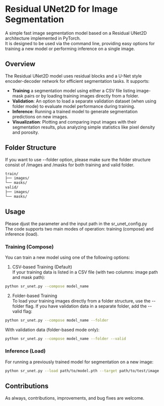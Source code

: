 # Residual UNet2D for Image Segmentation

A simple fast image segmentation model based on a Residual UNet2D architecture implemented in PyTorch.   
It is designed to be used via the command line, providing easy options for training a new model or performing inference on a single image.  

## Overview  

The Residual UNet2D model uses residual blocks and a U-Net style encoder-decoder network for efficient segmentation tasks. It supports:  
- **Training** a segmentation model using either a CSV file listing image-mask pairs or by loading training images directly from a folder.  
- **Validation**: An option to load a separate validation dataset (when using folder mode) to evaluate model performance during training.  
- **Inference**: Running a trained model to generate segmentation predictions on new images.  
- **Visualization**: Plotting and comparing input images with their segmentation results, plus analyzing simple statistics like pixel density and porosity.  

## Folder Structure

If you want to use --folder option, please make sure the folder structure consist of /images and /masks for both training and valid folder.  

```bash
train/                       
├── images/  
└── masks/ 
valid/                       
├── images/ 
└── masks/ 
```

## Usage  
Please djust the parameter and the input path in the sr_unet_config.py  
The code supports two main modes of operation: training (compose) and inference (load).  

### Training (Compose)  
You can train a new model using one of the following options:  

1. CSV-based Training (Default)  
If your training data is listed in a CSV file (with two columns: image path and mask path):  
```bash
python sr_unet.py --compose model_name
```
  
2. Folder-based Training  
To load your training images directly from a folder structure, use the --folder flag. If you have validation data in a separate folder, add the --valid flag:  
```bash
python sr_unet.py --compose model_name --folder
```
  
With validation data (folder-based mode only):  
```bash
python sr_unet.py --compose model_name --folder --valid
```
  
### Inference (Load)  
For running a previously trained model for segmentation on a new image:  
```bash
python sr_unet.py --load path/to/model.pth --target path/to/test/image.jpg
```

## Contributions  
As always, contributions, improvements, and bug fixes are welcome.  



